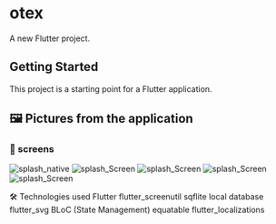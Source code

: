 # otex

A new Flutter project.

## Getting Started

This project is a starting point for a Flutter application.

## 🖼️ Pictures from the application

### 🔐 screens
![splash_native](screenshot/Screenshot_2025-10-16-01-11-07-17_89ca23381e33b2bab4592a33b216f648.jpg)
![splash_Screen](screenshot/Screenshot_2025-10-16-01-11-15-91_89ca23381e33b2bab4592a33b216f648.jpg)
![splash_Screen](screenshot/Screenshot_2025-10-16-01-11-26-60_89ca23381e33b2bab4592a33b216f648.jpg)
![splash_Screen](screenshot/Screenshot_2025-10-16-01-11-33-80_89ca23381e33b2bab4592a33b216f648.jpg)
![splash_Screen](screenshot/Screenshot_2025-10-16-01-11-52-89_89ca23381e33b2bab4592a33b216f648.jpg)

🛠️ Technologies used
Flutter
flutter_screenutil
sqflite local database
flutter_svg
BLoC (State Management)
equatable
flutter_localizations
